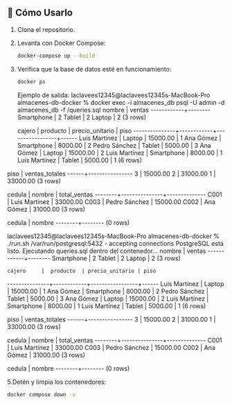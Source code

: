 ## 🚀 Cómo Usarlo

1. Clona el repositorio.
2. Levanta con Docker Compose:
   ```bash
   docker-compose up --build
   ```
4. Verifica que la base de datos esté en funcionamiento:
   ```bash
   docker ps
   ```

   Ejemplo de salida:
   laclavees12345@laclavees12345s-MacBook-Pro almacenes-db-docker % docker exec -i almacenes_db psql -U admin -d almacenes_db -f /queries.sql
   nombre   | ventas 
------------+--------
 Smartphone |      2
 Tablet     |      2
 Laptop     |      2
(3 rows)

    cajero     |  producto  | precio_unitario | piso 
---------------+------------+-----------------+------
 Luis Martínez | Laptop     |        15000.00 |    1
 Ana Gómez     | Smartphone |         8000.00 |    2
 Pedro Sánchez | Tablet     |         5000.00 |    3
 Ana Gómez     | Laptop     |        15000.00 |    2
 Luis Martínez | Smartphone |         8000.00 |    1
 Luis Martínez | Tablet     |         5000.00 |    1
(6 rows)

 piso | ventas_totales 
------+----------------
    3 |       15000.00
    2 |       31000.00
    1 |       33000.00
(3 rows)

 cedula |    nombre     | total_ventas 
--------+---------------+--------------
 C001   | Luis Martínez |     33000.00
 C003   | Pedro Sánchez |     15000.00
 C002   | Ana Gómez     |     31000.00
(3 rows)

 cedula | nombre 
--------+--------
(0 rows)

laclavees12345@laclavees12345s-MacBook-Pro almacenes-db-docker % ./run.sh
/var/run/postgresql:5432 - accepting connections
PostgreSQL está listo. Ejecutando queries.sql dentro del contenedor...
   nombre   | ventas 
------------+--------
 Smartphone |      2
 Tablet     |      2
 Laptop     |      2
(3 rows)

    cajero     |  producto  | precio_unitario | piso 
---------------+------------+-----------------+------
 Luis Martínez | Laptop     |        15000.00 |    1
 Ana Gómez     | Smartphone |         8000.00 |    2
 Pedro Sánchez | Tablet     |         5000.00 |    3
 Ana Gómez     | Laptop     |        15000.00 |    2
 Luis Martínez | Smartphone |         8000.00 |    1
 Luis Martínez | Tablet     |         5000.00 |    1
(6 rows)

 piso | ventas_totales 
------+----------------
    3 |       15000.00
    2 |       31000.00
    1 |       33000.00
(3 rows)

 cedula |    nombre     | total_ventas 
--------+---------------+--------------
 C001   | Luis Martínez |     33000.00
 C003   | Pedro Sánchez |     15000.00
 C002   | Ana Gómez     |     31000.00
(3 rows)

 cedula | nombre 
--------+--------
(0 rows)






5.Detén y limpia los contenedores:
   ```bash
   docker compose down -v
   ```
      
   
